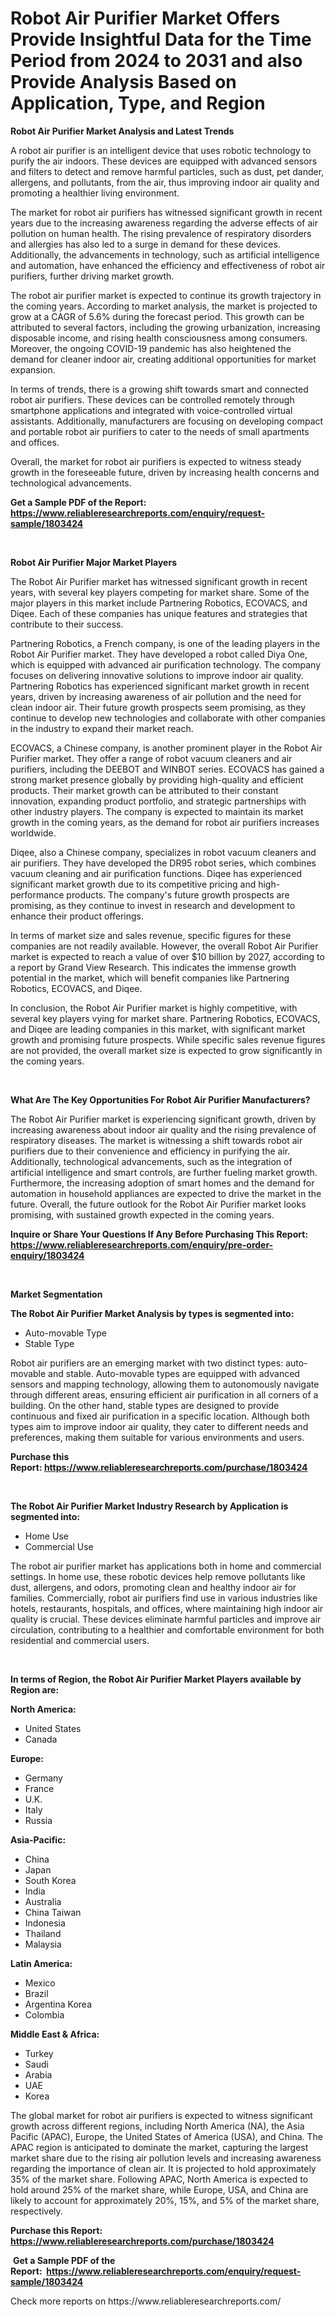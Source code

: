 <p><h1>Robot Air Purifier Market Offers Provide Insightful Data for the Time Period from 2024 to 2031 and also Provide Analysis Based on Application, Type, and Region</h1></p><p><strong>Robot Air Purifier Market Analysis and Latest Trends</strong></p>
<p><p>A robot air purifier is an intelligent device that uses robotic technology to purify the air indoors. These devices are equipped with advanced sensors and filters to detect and remove harmful particles, such as dust, pet dander, allergens, and pollutants, from the air, thus improving indoor air quality and promoting a healthier living environment.</p><p>The market for robot air purifiers has witnessed significant growth in recent years due to the increasing awareness regarding the adverse effects of air pollution on human health. The rising prevalence of respiratory disorders and allergies has also led to a surge in demand for these devices. Additionally, the advancements in technology, such as artificial intelligence and automation, have enhanced the efficiency and effectiveness of robot air purifiers, further driving market growth.</p><p>The robot air purifier market is expected to continue its growth trajectory in the coming years. According to market analysis, the market is projected to grow at a CAGR of 5.6% during the forecast period. This growth can be attributed to several factors, including the growing urbanization, increasing disposable income, and rising health consciousness among consumers. Moreover, the ongoing COVID-19 pandemic has also heightened the demand for cleaner indoor air, creating additional opportunities for market expansion.</p><p>In terms of trends, there is a growing shift towards smart and connected robot air purifiers. These devices can be controlled remotely through smartphone applications and integrated with voice-controlled virtual assistants. Additionally, manufacturers are focusing on developing compact and portable robot air purifiers to cater to the needs of small apartments and offices.</p><p>Overall, the market for robot air purifiers is expected to witness steady growth in the foreseeable future, driven by increasing health concerns and technological advancements.</p></p>
<p><strong>Get a Sample PDF of the Report:&nbsp; <a href="https://www.reliableresearchreports.com/enquiry/request-sample/1803424">https://www.reliableresearchreports.com/enquiry/request-sample/1803424</a></strong></p>
<p>&nbsp;</p>
<p><strong>Robot Air Purifier Major Market Players</strong></p>
<p><p>The Robot Air Purifier market has witnessed significant growth in recent years, with several key players competing for market share. Some of the major players in this market include Partnering Robotics, ECOVACS, and Diqee. Each of these companies has unique features and strategies that contribute to their success.</p><p>Partnering Robotics, a French company, is one of the leading players in the Robot Air Purifier market. They have developed a robot called Diya One, which is equipped with advanced air purification technology. The company focuses on delivering innovative solutions to improve indoor air quality. Partnering Robotics has experienced significant market growth in recent years, driven by increasing awareness of air pollution and the need for clean indoor air. Their future growth prospects seem promising, as they continue to develop new technologies and collaborate with other companies in the industry to expand their market reach.</p><p>ECOVACS, a Chinese company, is another prominent player in the Robot Air Purifier market. They offer a range of robot vacuum cleaners and air purifiers, including the DEEBOT and WINBOT series. ECOVACS has gained a strong market presence globally by providing high-quality and efficient products. Their market growth can be attributed to their constant innovation, expanding product portfolio, and strategic partnerships with other industry players. The company is expected to maintain its market growth in the coming years, as the demand for robot air purifiers increases worldwide.</p><p>Diqee, also a Chinese company, specializes in robot vacuum cleaners and air purifiers. They have developed the DR95 robot series, which combines vacuum cleaning and air purification functions. Diqee has experienced significant market growth due to its competitive pricing and high-performance products. The company's future growth prospects are promising, as they continue to invest in research and development to enhance their product offerings.</p><p>In terms of market size and sales revenue, specific figures for these companies are not readily available. However, the overall Robot Air Purifier market is expected to reach a value of over $10 billion by 2027, according to a report by Grand View Research. This indicates the immense growth potential in the market, which will benefit companies like Partnering Robotics, ECOVACS, and Diqee.</p><p>In conclusion, the Robot Air Purifier market is highly competitive, with several key players vying for market share. Partnering Robotics, ECOVACS, and Diqee are leading companies in this market, with significant market growth and promising future prospects. While specific sales revenue figures are not provided, the overall market size is expected to grow significantly in the coming years.</p></p>
<p>&nbsp;</p>
<p><strong>What Are The Key Opportunities For Robot Air Purifier Manufacturers?</strong></p>
<p><p>The Robot Air Purifier market is experiencing significant growth, driven by increasing awareness about indoor air quality and the rising prevalence of respiratory diseases. The market is witnessing a shift towards robot air purifiers due to their convenience and efficiency in purifying the air. Additionally, technological advancements, such as the integration of artificial intelligence and smart controls, are further fueling market growth. Furthermore, the increasing adoption of smart homes and the demand for automation in household appliances are expected to drive the market in the future. Overall, the future outlook for the Robot Air Purifier market looks promising, with sustained growth expected in the coming years.</p></p>
<p><strong>Inquire or Share Your Questions If Any Before Purchasing This Report: <a href="https://www.reliableresearchreports.com/enquiry/pre-order-enquiry/1803424">https://www.reliableresearchreports.com/enquiry/pre-order-enquiry/1803424</a></strong></p>
<p>&nbsp;</p>
<p><strong>Market Segmentation</strong></p>
<p><strong>The Robot Air Purifier Market Analysis by types is segmented into:</strong></p>
<p><ul><li>Auto-movable Type</li><li>Stable Type</li></ul></p>
<p><p>Robot air purifiers are an emerging market with two distinct types: auto-movable and stable. Auto-movable types are equipped with advanced sensors and mapping technology, allowing them to autonomously navigate through different areas, ensuring efficient air purification in all corners of a building. On the other hand, stable types are designed to provide continuous and fixed air purification in a specific location. Although both types aim to improve indoor air quality, they cater to different needs and preferences, making them suitable for various environments and users.</p></p>
<p><strong>Purchase this Report:&nbsp;<a href="https://www.reliableresearchreports.com/purchase/1803424">https://www.reliableresearchreports.com/purchase/1803424</a></strong></p>
<p>&nbsp;</p>
<p><strong>The Robot Air Purifier Market Industry Research by Application is segmented into:</strong></p>
<p><ul><li>Home Use</li><li>Commercial Use</li></ul></p>
<p><p>The robot air purifier market has applications both in home and commercial settings. In home use, these robotic devices help remove pollutants like dust, allergens, and odors, promoting clean and healthy indoor air for families. Commercially, robot air purifiers find use in various industries like hotels, restaurants, hospitals, and offices, where maintaining high indoor air quality is crucial. These devices eliminate harmful particles and improve air circulation, contributing to a healthier and comfortable environment for both residential and commercial users.</p></p>
<p>&nbsp;</p>
<p><strong>In terms of Region, the Robot Air Purifier Market Players available by Region are:</strong></p>
<p>
    <p> <strong> North America: </strong>
        <ul>
            <li>United States</li>
            <li>Canada</li>
        </ul>
        </p> 
    <p> <strong> Europe: </strong>
        <ul>
            <li>Germany</li>
            <li>France</li>
            <li>U.K.</li>
            <li>Italy</li>
            <li>Russia</li>
        </ul>
        </p> 
    <p> <strong> Asia-Pacific: </strong>
        <ul>
            <li>China</li>
            <li>Japan</li>
            <li>South Korea</li>
            <li>India</li>
            <li>Australia</li>
            <li>China Taiwan</li>
            <li>Indonesia</li>
            <li>Thailand</li>
            <li>Malaysia</li>
        </ul>
        </p> 
    <p> <strong> Latin America: </strong>
        <ul>
            <li>Mexico</li>
            <li>Brazil</li>
            <li>Argentina Korea</li>
            <li>Colombia</li>
        </ul>
        </p> 
    <p> <strong> Middle East & Africa: </strong>
        <ul>
            <li>Turkey</li>
            <li>Saudi</li>
            <li>Arabia</li>
            <li>UAE</li>
            <li>Korea</li>
        </ul>
    </p>
    </p>
<p><p>The global market for robot air purifiers is expected to witness significant growth across different regions, including North America (NA), the Asia Pacific (APAC), Europe, the United States of America (USA), and China. The APAC region is anticipated to dominate the market, capturing the largest market share due to the rising air pollution levels and increasing awareness regarding the importance of clean air. It is projected to hold approximately 35% of the market share. Following APAC, North America is expected to hold around 25% of the market share, while Europe, USA, and China are likely to account for approximately 20%, 15%, and 5% of the market share, respectively.</p></p>
<p><strong>Purchase this Report: <a href="https://www.reliableresearchreports.com/purchase/1803424">https://www.reliableresearchreports.com/purchase/1803424</a></strong></p>
<p>&nbsp;<strong>Get a Sample PDF of the Report:&nbsp;&nbsp;<a href="https://www.reliableresearchreports.com/enquiry/request-sample/1803424">https://www.reliableresearchreports.com/enquiry/request-sample/1803424</a></strong></p>
<p><strong></strong></p>
<p>Check more reports on https://www.reliableresearchreports.com/</p>
